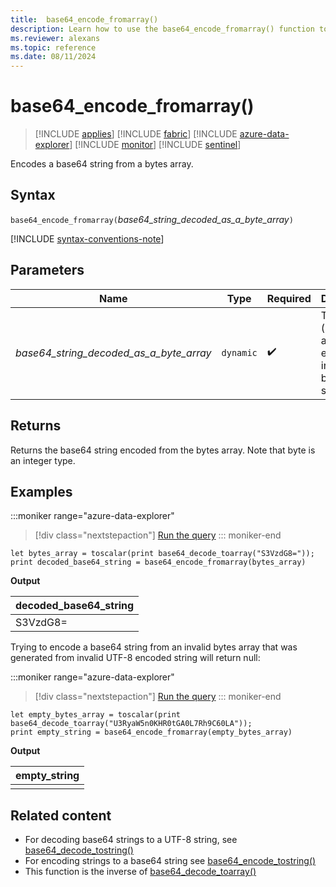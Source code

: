 ```yaml
---
title:  base64_encode_fromarray()
description: Learn how to use the base64_encode_fromarray() function to encode a base64 string from a bytes array.
ms.reviewer: alexans
ms.topic: reference
ms.date: 08/11/2024
---
```

# base64_encode_fromarray()

> [!INCLUDE [applies](../includes/applies-to-version/applies.md)] [!INCLUDE [fabric](../includes/applies-to-version/fabric.md)] [!INCLUDE [azure-data-explorer](../includes/applies-to-version/azure-data-explorer.md)] [!INCLUDE [monitor](../includes/applies-to-version/monitor.md)] [!INCLUDE [sentinel](../includes/applies-to-version/sentinel.md)]

Encodes a base64 string from a bytes array.

## Syntax

`base64_encode_fromarray(`*base64_string_decoded_as_a_byte_array*`)`

[!INCLUDE [syntax-conventions-note](../includes/syntax-conventions-note.md)]

## Parameters

| Name | Type | Required | Description |
|--|--|--|--|
| *base64_string_decoded_as_a_byte_array* | `dynamic` |  :heavy_check_mark: | The bytes (integer) array to be encoded into a base64 string. |

## Returns

Returns the base64 string encoded from the bytes array. Note that byte is an integer type.

## Examples

:::moniker range="azure-data-explorer"
> [!div class="nextstepaction"]
> <a href="https://dataexplorer.azure.com/clusters/help/databases/Samples?query=H4sIAAAAAAAAA8tJLVFIqixJLY5PLCpKrFSwVSjJL05OzEks0igoyswDSiYWp5qZxKekJuenpMaX5IOVaSgFG4dVpbhb2CppalpzQVRClKTEQ3UUlwBF04EGQvmpeWAT0orycyFmIFmrCQCPOEFEhwAAAA==" target="_blank">Run the query</a>
::: moniker-end

```kusto
let bytes_array = toscalar(print base64_decode_toarray("S3VzdG8="));
print decoded_base64_string = base64_encode_fromarray(bytes_array)
```

**Output**

|decoded_base64_string|
|---|
|S3VzdG8=|

Trying to encode a base64 string from an invalid bytes array that was generated from invalid UTF-8 encoded string will return null:

:::moniker range="azure-data-explorer"
> [!div class="nextstepaction"]
> <a href="https://dataexplorer.azure.com/clusters/help/databases/Samples?query=H4sIAAAAAAAAA8tJLVFIzS0oqYxPqixJLY5PLCpKrFSwVSjJL05OzEks0igoyswrUUhKLE41M4lPSU3OT0mNL8kHK9NQCjUOqkwMN80z8PYIMihxdzTwMQ/KsHQ2M/BxVNLUtOaCaIaYX1wC5KQDjYaalZoHNiutKD8XYhqGMzQBTXW2Jp0AAAA=" target="_blank">Run the query</a>
::: moniker-end

```kusto
let empty_bytes_array = toscalar(print base64_decode_toarray("U3RyaW5n0KHR0tGA0L7Rh9C60LA"));
print empty_string = base64_encode_fromarray(empty_bytes_array)
```

**Output**

|empty_string|
|---|
||

## Related content

* For decoding base64 strings to a UTF-8 string, see [base64_decode_tostring()](base64-decode-tostring-function.md)
* For encoding strings to a base64 string see [base64_encode_tostring()](base64-encode-tostring-function.md)
* This function is the inverse of [base64_decode_toarray()](base64-decode-toarray-function.md)
